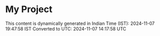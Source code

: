 # My Project

This content is dynamically generated in Indian Time (IST): 2024-11-07 19:47:58 IST
Converted to UTC: 2024-11-07 14:17:58 UTC
